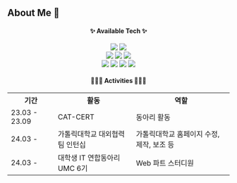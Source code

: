 ## About Me 👋

<div class='Available-Tech'>
  <h4 align="center">✨ Available Tech ✨</h4>
  <div align="center">
  <img src="https://img.shields.io/badge/React-61DAFB?style=for-the-badge&logo=React&logoColor=black"/>
  <!-- React Native
  <img src="https://img.shields.io/badge/React Native-61DAFB?style=flat-square&logo=React&logoColor=black"/> -->
  <img src="https://img.shields.io/badge/JavaScript-F7DF1E?style=for-the-badge&logo=JavaScript&logoColor=white">
</div>

<div align="center">
  <img src="https://img.shields.io/badge/HTML5-E34F26?style=for-the-badge&logo=HTML5&logoColor=white">
  <img src="https://img.shields.io/badge/CSS3-1572B6?style=for-the-badge&logo=css3&logoColor=white"/>
  <img src="https://img.shields.io/badge/PHP-777BB4?style=for-the-badge&logo=php&logoColor=white"/>
</div>

<div align="center">
  <img src="https://img.shields.io/badge/Python-3776AB?style=for-the-badge&logo=Python&logoColor=white">
  <img src="https://img.shields.io/badge/C-A8B9CC?style=for-the-badge&logo=C&logoColor=white"/>
  <img src="https://img.shields.io/badge/C++-00599C?style=for-the-badge&logo=C%2B%2B&logoColor=white"/>
  <img src="https://img.shields.io/badge/MySQL-4479A1?style=for-the-badge&logo=MySQL&logoColor=white"/>
</div>
</div>

<div class='Activities' align="center">
  <h4 align="center">👩🏻‍💻 Activities 👩🏻‍💻</h4>
  <table>
    <tr>
      <th>기간</th>
      <th>활동</th>
      <th>역할</th>
    </tr>
    <tr>
      <td>23.03 - 23.09</td>
      <td>CAT-CERT</td>
      <td>동아리 활동</td>
    </tr>
    <tr>
      <td>24.03 -</td>
      <td>가톨릭대학교 대외협력팀 인턴십</td>
      <td>가톨릭대학교 홈페이지 수정, 제작, 보조 등</td>
    </tr>
    <tr>
      <td>24.03 -</td>
      <td>대학생 IT 연합동아리 UMC 6기</td>
      <td>Web 파트 스터디원</td>
    </tr>
  </table>
</div>
